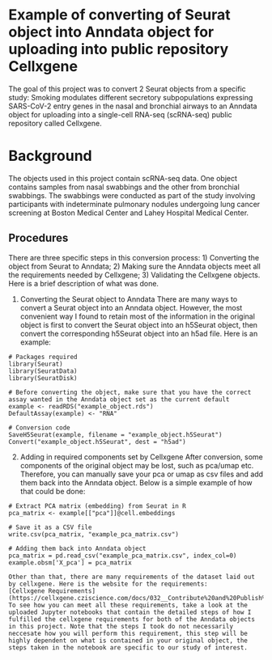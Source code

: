 # Example of converting of Seurat object into Anndata object for uploading into public repository Cellxgene 

The goal of this project was to convert 2 Seurat objects from a specific study: 
Smoking modulates different secretory subpopulations expressing SARS-CoV-2 entry genes in the nasal and bronchial airways
to an Anndata object for uploading into a single-cell RNA-seq (scRNA-seq) public repository called Cellxgene. 

# Background 
The objects used in this project contain scRNA-seq data. One object contains samples from nasal swabbings and the other from bronchial swabbings. The swabbings were conducted as part of the study involving participants with indeterminate pulmonary nodules undergoing lung cancer screening at Boston Medical Center and Lahey Hospital Medical Center.

## Procedures
There are three specific steps in this conversion process: 1) Converting the object from Seurat to Anndata; 2) Making sure the Anndata objects meet all the requirements needed by Cellxgene; 3) Validating the Cellxgene objects. Here is a brief description of what was done.

1) Converting the Seurat object to Anndata
There are many ways to convert a Seurat object into an Anndata object. However, the most convenient way I found to retain most of the information in the original object is first to convert the Seurat object into an h5Seurat object, then convert the corresponding h5Seurat object into an h5ad file. Here is an example:
```
# Packages required
library(Seurat)
library(SeuratData)
library(SeuratDisk)

# Before converting the object, make sure that you have the correct assay wanted in the Anndata object set as the current default
example <- readRDS("example_object.rds")
DefaultAssay(example) <- "RNA"

# Conversion code
SaveH5Seurat(example, filename = "example_object.h5Seurat")
Convert("example_object.h5Seurat", dest = "h5ad")
```

2) Adding in required components set by Cellxgene
After conversion, some components of the original object may be lost, such as pca/umap etc. Therefore, you can manually save your pca or umap as csv files and add them back into the Anndata object. Below is a simple example of how that could be done:
```
# Extract PCA matrix (embedding) from Seurat in R
pca_matrix <- example[["pca"]]@cell.embeddings

# Save it as a CSV file
write.csv(pca_matrix, "example_pca_matrix.csv")

# Adding them back into Anndata object
pca_matrix = pd.read_csv("example_pca_matrix.csv", index_col=0)  
example.obsm['X_pca'] = pca_matrix

Other than that, there are many requirements of the dataset laid out by cellxgene. Here is the website for the requirements:
[Cellxgene Requirements](https://cellxgene.cziscience.com/docs/032__Contribute%20and%20Publish%20Data)
To see how you can meet all these requirements, take a look at the uploaded Jupyter notebooks that contain the detailed steps of how I fulfilled the cellxgene requirements for both of the Anndata objects in this project. Note that the steps I took do not necessarily neccesate how you will perform this requirement, this step will be highly dependent on what is contained in your original object, the steps taken in the notebook are specific to our study of interest. 

```

